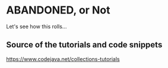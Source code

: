 # ABANDONED, or Not

Let's see how this rolls...

## Source of the tutorials and code snippets

https://www.codejava.net/collections-tutorials
